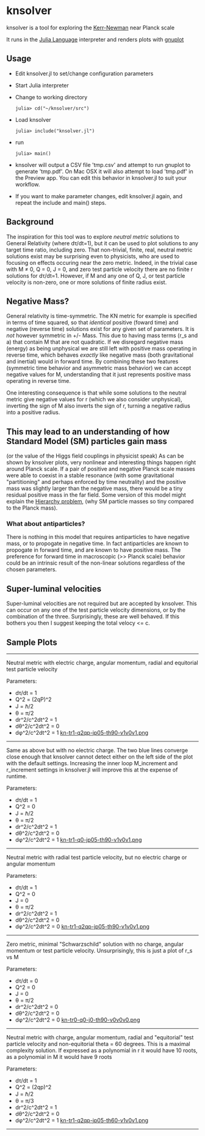 # knsolver
knsolver is a tool for exploring the [Kerr-Newman](https://en.wikipedia.org/wiki/Kerr%E2%80%93Newman_metric) near Planck scale

It runs in the [Julia Language](https://julialang.org/) interpreter and renders plots with [gnuplot](http://www.gnuplot.info/)

## Usage
- Edit knsolver.jl to set/change configuration parameters
- Start Julia interpreter
- Change to working directory

  `julia> cd("~/knsolver/src")`
- Load knsolver

  `julia> include("knsolver.jl")`
- run

  `julia> main()`

- knsolver will output a CSV file 'tmp.csv' and attempt to run gnuplot to generate 'tmp.pdf'. On Mac OSX it will also attempt to load 'tmp.pdf' in the Preview app. You can edit this behavior in knsolver.jl to suit your workflow.
- If you want to make parameter changes, edit knsolver.jl again, and repeat the include and main() steps.

## Background
The inspiration for this tool was to explore *neutral metric* solutions to General Relativity (where dτ/dt=1), but it can be used to plot solutions to any target time ratio, including zero. That non-trivial, finite, real, neutral metric solutions exist may be surprising even to physicists, who are used to focusing on effects occuring near the zero metric. Indeed, in the trivial case with M ≠ 0, Q = 0, J = 0, and zero test particle velocity there are no finite r solutions for dτ/dt=1. However, if M and any one of Q, J, or test particle velocity is non-zero, one or more solutions of finite radius exist.

## Negative Mass?
General relativity is time-symmetric. The KN metric for example is specified in terms of time squared, so that *identical* positive (foward time) and negative (reverse time) solutions exist for any given set of parameters. It is *not* however symmetric in +/- Mass. This due to having mass terms (r_s and a) that contain M that are not quadratic. If we disregard negative mass (energy) as being unphysical we are still left with positive mass operating in reverse time, which behaves *exactly* like negative mass (both gravitational and inertial) would in forward time. By combining these two features (symmetric time behavior and asymmetric mass behavior) we can accept negative values for M, understanding that it just represents positive mass operating in reverse time.

One interesting consequence is that while some solutions to the neutral metric give negative values for r (which we also consider unphysical), inverting the sign of M also inverts the sign of r, turning a negative radius into a positive radius.

## This may lead to an understanding of how Standard Model (SM) particles gain mass
(or the value of the Higgs field couplings in physicist speak)
As can be shown by knsolver plots, very nonlinear and interesting things happen right around Planck scale. If a pair of positive and negative Planck scale masses were able to coexist in a stable resonance (with some gravitational "partitioning" and perhaps enforced by time neutrality) and the positive mass was slightly larger than the negative mass, there would be a tiny residual positive mass in the far field. Some version of this model might explain the [Hierarchy problem](https://en.wikipedia.org/wiki/Hierarchy_problem), (why SM particle masses so tiny compared to the Planck mass).

### What about antiparticles?
There is nothing in this model that requires antiparticles to have negative mass, or to propogate in negative time. In fact antiparticles are known to propogate in forward time, and are known to have positive mass. The preference for forward time in macroscopic (>> Planck scale) behavior could be an intrinsic result of the non-linear solutions regardless of the chosen parameters.

## Super-luminal velocities
Super-luminal velocities are not required but are accepted by knsolver. This can occur on any one of the test particle velocity dimensions, or by the combination of the three. Surprisingly, these are well behaved. If this bothers you then I suggest keeping the total velocy <= c.

## Sample Plots
-----
Neutral metric with electric charge, angular momentum, radial and equitorial test particle velocity

Parameters:
- dτ/dt = 1
- Q^2 = (2qP)^2
- J = ℏ/2
- θ = π/2
- dr^2/c^2dt^2 = 1
- dθ^2/c^2dt^2 = 0
- dφ^2/c^2dt^2 = 1
[kn-tr1-q2qp-jp05-th90-v1v0v1.png](sample_plots/kn-tr1-q2qp-jp05-th90-v1v0v1.png)
-----
Same as above but with no electric charge. The two blue lines converge close enough that knsolver cannot detect either on the left side of the plot with the default settings. Increasing the inner loop M_increment and r_increment settings in knsolver.jl will improve this at the expense of runtime.

Parameters:
- dτ/dt = 1
- Q^2 = 0
- J = ℏ/2
- θ = π/2
- dr^2/c^2dt^2 = 1
- dθ^2/c^2dt^2 = 0
- dφ^2/c^2dt^2 = 1
[kn-tr1-q0-jp05-th90-v1v0v1.png](sample_plots/kn-tr1-q0-jp05-th90-v1v0v1.png)
-----

Neutral metric with radial test particle velocity, but no electric charge or angular momentum

Parameters:
- dτ/dt = 1
- Q^2 = 0
- J = 0
- θ = π/2
- dr^2/c^2dt^2 = 1
- dθ^2/c^2dt^2 = 0
- dφ^2/c^2dt^2 = 0
[kn-tr1-q2qp-jp05-th90-v1v0v1.png](sample_plots/kn-tr1-q0-j0-th90-v1v0v0.png)
-----
Zero metric, minimal "Schwarzschild" solution with no charge, angular momentum or test particle velocity. Unsurprisingly, this is just a plot of r_s vs M

Parameters:
- dτ/dt = 0
- Q^2 = 0
- J = 0
- θ = π/2
- dr^2/c^2dt^2 = 0
- dθ^2/c^2dt^2 = 0
- dφ^2/c^2dt^2 = 0
[kn-tr0-q0-j0-th90-v0v0v0.png](sample_plots/kn-tr0-q0-j0-th90-v0v0v0.png)
-----
Neutral metric with charge, angular momentum, radial and "equitorial" test particle velocity and non-equitorial theta = 60 degrees. This is a maximal complexity solution. If expressed as a polynomial in r it would have 10 roots, as a polynomial in M it would have 9 roots

Parameters:
- dτ/dt = 1
- Q^2 = (2qp)^2
- J = ℏ/2
- θ = π/3
- dr^2/c^2dt^2 = 1
- dθ^2/c^2dt^2 = 0
- dφ^2/c^2dt^2 = 1
[kn-tr1-q2qp-jp05-th60-v1v0v1.png](sample_plots/kn-tr1-q2qp-jp05-th60-v1v0v1.png)
-----
